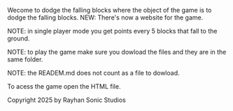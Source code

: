 Wecome to dodge the falling blocks where the object of the game is to dodge the falling blocks.
NEW: There's now a website for the game.

NOTE: in single player mode you get points every 5 blocks that fall to the ground.

NOTE: to play the game make sure you dowload the files and they are in the same folder.

NOTE: the READEM.md does not count as a file to dowload.

To acess the game open the HTML file.

Copyright 2025 by Rayhan Sonic Studios
